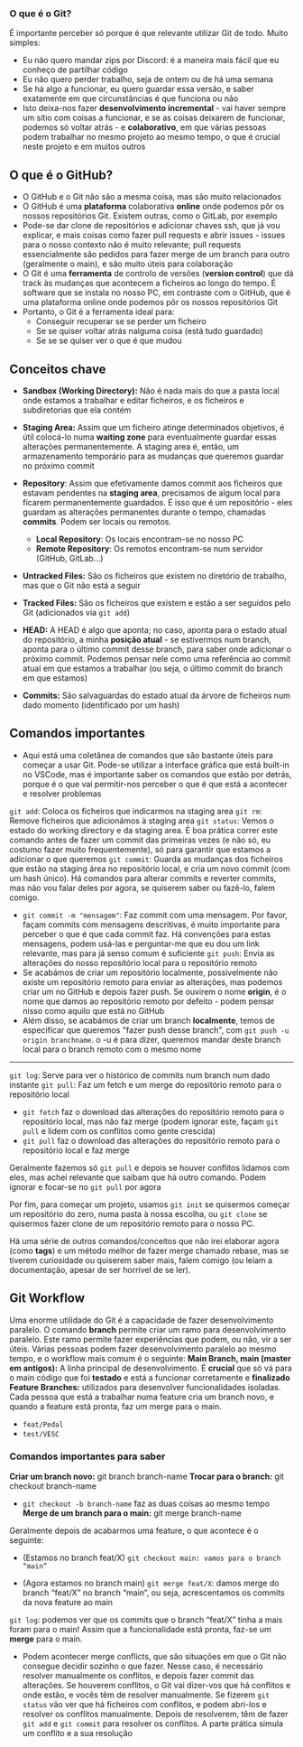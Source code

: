 ### O que é o Git?
É importante perceber só porque é que relevante utilizar Git de todo. Muito simples:
- Eu não quero mandar zips por Discord: é a maneira mais fácil que eu conheço de partilhar código
- Eu não quero perder trabalho, seja de ontem ou de há uma semana
- Se há algo a funcionar, eu quero guardar essa versão, e saber exatamente em que circunstâncias é que funciona ou não
- Isto deixa-nos fazer **desenvolvimento incremental** - vai haver sempre um sítio com coisas a funcionar, e se as coisas deixarem de funcionar, podemos só voltar atrás - e **colaborativo**, em que várias pessoas podem trabalhar no mesmo projeto ao mesmo tempo, o que é crucial neste projeto e em muitos outros

## O que é o GitHub?
- O GitHub e o Git não são a mesma coisa, mas são muito relacionados
- O GitHub é uma **plataforma** colaborativa **online** onde podemos pôr os nossos repositórios Git. Existem outras, como o GitLab, por exemplo
- Pode-se dar clone de repositórios e adicionar chaves ssh, que já vou explicar, e mais coisas como fazer pull requests e abrir issues - issues para o nosso contexto não é muito relevante; pull requests essencialmente são pedidos para fazer merge de um branch para outro (geralmente o main), e são muito úteis para colaboração
- O Git é uma **ferramenta** de controlo de versões (**version control**) que dá track às mudanças que acontecem a ficheiros ao longo do tempo. É software que se instala no nosso PC, em contraste com o GitHub, que é uma plataforma online onde podemos pôr os nossos repositórios Git
- Portanto, o Git é a ferramenta ideal para:
  - Conseguir recuperar se se perder um ficheiro
  - Se se quiser voltar atrás nalguma coisa (está tudo guardado)
  - Se se se quiser ver o que é que mudou

## Conceitos chave
- **Sandbox (Working Directory):** Não é nada mais do que a pasta local onde estamos a trabalhar e editar ficheiros, e os ficheiros e subdiretorias que ela contém
- **Staging Area:** Assim que um ficheiro atinge determinados objetivos, é útil colocá-lo numa **waiting zone** para eventualmente guardar essas alterações permanentemente. A staging area é, então, um armazenamento temporário para as mudanças que queremos guardar no próximo commit
- **Repository**: Assim que efetivamente damos commit aos ficheiros que estavam pendentes na **staging area**, precisamos de algum local para ficarem permanentemente guardados. É isso que é um repositório - eles guardam as alterações permanentes durante o tempo, chamadas **commits**. Podem ser locais ou remotos.
    - **Local Repository**: Os locais encontram-se no nosso PC
    - **Remote Repository**: Os remotos encontram-se num servidor (GitHub, GitLab...)

- **Untracked Files:** São os ficheiros que existem no diretório de trabalho, mas que o Git não está a seguir
- **Tracked Files:** São os ficheiros que existem e estão a ser seguidos pelo Git (adicionados via `git add`)
- **HEAD:** A HEAD é algo que aponta; no caso, aponta para o estado atual do repositório, a minha **posição atual** - se estivermos num branch, aponta para o último commit desse branch, para saber onde adicionar o próximo commit. Podemos pensar nele como uma referência ao commit atual em que estamos a trabalhar (ou seja, o último commit do branch em que estamos) 
- **Commits:** São salvaguardas do estado atual da árvore de ficheiros num dado momento (identificado por um hash)

## Comandos importantes
- Aqui está uma coletânea de comandos que são bastante úteis para começar a usar Git. Pode-se utilizar a interface gráfica que está built-in no VSCode, mas é importante saber os comandos que estão por detrás, porque é o que vai permitir-nos perceber o que é que está a acontecer e resolver problemas

`git add`: Coloca os ficheiros que indicarmos na staging area
`git rm`: Remove ficheiros que adicionámos à staging area
`git status`: Vemos o estado do working directory e da staging area. É boa prática correr este comando antes de fazer um commit das primeiras vezes (e não só, eu costumo fazer muito frequentemente), só para garantir que estamos a adicionar o que queremos
`git commit`: Guarda as mudanças dos ficheiros que estão na staging área no repositório local, e cria um novo commit (com um hash único). Há comandos para alterar commits e reverter commits, mas não vou falar deles por agora, se quiserem saber ou fazê-lo, falem comigo.
  - `git commit -m "mensagem"`: Faz commit com uma mensagem. Por favor, façam commits com mensagens descritivas, é muito importante para perceber o que é que cada commit faz. Há convenções para estas mensagens, podem usá-las e perguntar-me que eu dou um link relevante, mas para já senso comum é suficiente
`git push`: Envia as alterações do nosso repositório local para o repositório remoto
  - Se acabámos de criar um repositório localmente, possivelmente não existe um repositório remoto para enviar as alterações, mas podemos criar um no GitHub e depois fazer push. Se ouvirem o nome **origin**, é o nome que damos ao repositório remoto por defeito - podem pensar nisso como aquilo que está no GitHub
  - Além disso, se acabámos de criar um branch **localmente**, temos de especificar que queremos "fazer push desse branch", com `git push -u origin branchname`. o -u é para dizer, queremos mandar deste branch local para o branch remoto com o mesmo nome

---
  
`git log`: Serve para ver o histórico de commits num branch num dado instante
`git pull`: Faz um fetch e um merge do repositório remoto para o repositório local
  - `git fetch` faz o download das alterações do repositório remoto para o repositório local, mas não faz merge (podem ignorar este, façam `git pull` e lidem com os conflitos como gente crescida)
  - `git pull` faz o download das alterações do repositório remoto para o repositório local e faz merge

Geralmente fazemos só `git pull` e depois se houver conflitos lidamos com eles, mas achei relevante que saibam que há outro comando. Podem ignorar e focar-se no `git pull` por agora

Por fim, para começar um projeto, usamos `git init` se quisermos começar um repositório do zero, numa pasta à nossa escolha, ou `git clone` se quisermos fazer clone de um repositório remoto para o nosso PC.

Há uma série de outros comandos/conceitos que não irei elaborar agora (como **tags**) e um método melhor de fazer merge chamado rebase, mas se tiverem curiosidade ou quiserem saber mais, falem comigo (ou leiam a documentação, apesar de ser horrível de se ler).

## Git Workflow
Uma enorme utilidade do Git é a capacidade de fazer desenvolvimento paralelo. O comando **branch** permite criar um ramo para desenvolvimento paralelo. Este ramo permite fazer experiências que podem, ou não, vir a ser úteis. Várias pessoas podem fazer desenvolvimento paralelo ao mesmo tempo, e o workflow mais comum é o seguinte:
**Main Branch, main (master em antigos):** A linha principal de desenvolvimento. É **crucial** que só vá para o main código que foi **testado** e está a funcionar corretamente e **finalizado**
**Feature Branches:** utilizados para desenvolver funcionalidades isoladas. Cada pessoa que está a trabalhar numa feature cria um branch novo, e quando a feature está pronta, faz um merge para o main.
- `feat/Pedal`
- `test/VESC`

### Comandos importantes para saber
**Criar um branch novo:** git branch branch-name
**Trocar para o branch:** git checkout branch-name
- `git checkout -b branch-name` faz as duas coisas ao mesmo tempo
**Merge de um branch para o main:** git merge branch-name

Geralmente depois de acabarmos uma feature, o que acontece é o seguinte:
- (Estamos no branch feat/X)
`git checkout main: vamos para o branch “main”`

- (Agora estamos no branch main)
`git merge feat/X`: damos merge do branch “feat/X” no branch “main”, ou seja, acrescentamos os commits da nova feature ao main

`git log`: podemos ver que os commits que o branch “feat/X” tinha a mais foram para o main!
Assim que a funcionalidade está pronta, faz-se um **merge** para o main.

- Podem acontecer merge conflicts, que são situações em que o Git não consegue decidir sozinho o que fazer. Nesse caso, é necessário resolver manualmente os conflitos, e depois fazer commit das alterações. Se houverem conflitos, o Git vai dizer-vos que há conflitos e onde estão, e vocês têm de resolver manualmente. Se fizerem `git status` vão ver que há ficheiros com conflitos, e podem abri-los e resolver os conflitos manualmente. Depois de resolverem, têm de fazer `git add` e `git commit` para resolver os conflitos. A parte prática simula um conflito e a sua resolução
